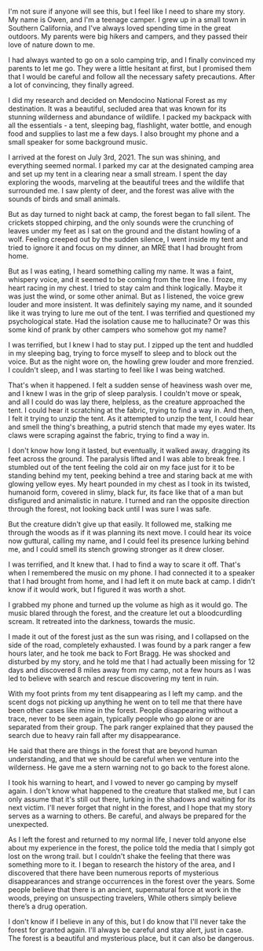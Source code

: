 I'm not sure if anyone will see this, but I feel like I need to share my story. My name is Owen, and I'm a teenage camper. I grew up in a small town in Southern California, and I've always loved spending time in the great outdoors. My parents were big hikers and campers, and they passed their love of nature down to me.

I had always wanted to go on a solo camping trip, and I finally convinced my parents to let me go. They were a little hesitant at first, but I promised them that I would be careful and follow all the necessary safety precautions. After a lot of convincing, they finally agreed.

I did my research and decided on Mendocino National Forest as my destination. It was a beautiful, secluded area that was known for its stunning wilderness and abundance of wildlife. I packed my backpack with all the essentials - a tent, sleeping bag, flashlight, water bottle, and enough food and supplies to last me a few days. I also brought my phone and a small speaker for some background music.

I arrived at the forest on July 3rd, 2021. The sun was shining, and everything seemed normal. I parked my car at the designated camping area and set up my tent in a clearing near a small stream. I spent the day exploring the woods, marveling at the beautiful trees and the wildlife that surrounded me. I saw plenty of deer, and the forest was alive with the sounds of birds and small animals.

But as day turned to night back at camp, the forest began to fall silent. The crickets stopped chirping, and the only sounds were the crunching of leaves under my feet as I sat on the ground and the distant howling of a wolf. Feeling creeped out by the sudden silence, I went inside my tent and tried to ignore it and focus on my dinner, an MRE that I had brought from home.

But as I was eating, I heard something calling my name. It was a faint, whispery voice, and it seemed to be coming from the tree line. I froze, my heart racing in my chest. I tried to stay calm and think logically. Maybe it was just the wind, or some other animal. But as I listened, the voice grew louder and more insistent. It was definitely saying my name, and it sounded like it was trying to lure me out of the tent. I was terrified and questioned my psychological state. Had the isolation cause me to hallucinate? Or was this some kind of  prank by other campers who somehow got my name?

I was terrified, but I knew I had to stay put. I zipped up the tent and huddled in my sleeping bag, trying to force myself to sleep and to block out the voice. But as the night wore on, the howling grew louder and more frenzied. I couldn't sleep, and I was starting to feel like I was being watched.

That's when it happened. I felt a sudden sense of heaviness wash over me, and I knew I was in the grip of sleep paralysis. I couldn't move or speak, and all I could do was lay there, helpless, as the creature approached the tent. I could hear it scratching at the fabric, trying to find a way in. And then, I felt it trying to unzip the tent. As it attempted to unzip the tent, I could hear and smell the thing's breathing, a putrid stench that made my eyes water. Its claws were scraping against the fabric, trying to find a way in.

I don't know how long it lasted, but eventually, it walked away, dragging its feet across the ground. The paralysis lifted and I was able to break free. I stumbled out of the tent feeling the cold air on my face just for it to be standing behind my tent, peeking behind a tree and staring back at me with glowing yellow eyes. My heart pounded in my chest as I took in its twisted, humanoid form, covered in slimy, black fur, its face like that of a man but disfigured and animalistic in nature. I turned and ran the opposite direction through the forest, not looking back until I was sure I was safe.

But the creature didn't give up that easily. It followed me, stalking me through the woods as if it was planning its next move. I could hear its voice now guttural, calling my name, and I could feel its presence lurking behind me, and I could smell its stench growing stronger as it drew closer.


 I was terrified, and It knew that. I had to find a way to scare it off. That's when I remembered the music on my phone. I had connected it to a speaker that I had brought from home, and I had left it on mute back at camp. I didn't know if it would work, but I figured it was worth a shot.

I grabbed my phone and turned up the volume as high as it would go. The music blared through the forest, and the creature let out a bloodcurdling scream. It retreated into the darkness, towards the music.

I made it out of the forest just as the sun was rising, and I collapsed on the side of the road, completely exhausted. I was found by a park ranger a few hours later, and he took me back to Fort Bragg. He was shocked and disturbed by my story, and he told me that I had actually been missing for 12 days and discovered 8 miles away from my camp, not a few hours as I was led to believe with search and rescue discovering my tent in ruin.

 With my foot prints from my tent disappearing as I left my camp. and the scent dogs not picking up anything he went on to tell me that there have been other cases like mine in the forest. People disappearing without a trace, never to be seen again, typically people who go alone or are separated from their group. The park ranger explained that they paused the search due to heavy rain fall after my disappearance.

He said that there are things in the forest that are beyond human understanding, and that we should be careful when we venture into the wilderness. He gave me a stern warning not to go back to the forest alone.

I took his warning to heart, and I vowed to never go camping by myself again. I don't know what happened to the creature that stalked me, but I can only assume that it's still out there, lurking in the shadows and waiting for its next victim. I'll never forget that night in the forest, and I hope that my story serves as a warning to others. Be careful, and always be prepared for the unexpected.

As I left the forest and returned to my normal life,
I never told anyone else about my experience in the forest, the police told the media that I simply got lost on the wrong trail. but I couldn't shake the feeling that there was something more to it. I began to research the history of the area, and I discovered that there have been numerous reports of mysterious disappearances and strange occurrences in the forest over the years. Some people believe that there is an ancient, supernatural force at work in the woods, preying on unsuspecting travelers, While others simply believe there’s a drug operation.

I don't know if I believe in any of this, but I do know that I'll never take the forest for granted again. I'll always be careful and stay alert, just in case. The forest is a beautiful and mysterious place, but it can also be dangerous.